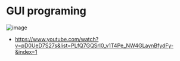 # GUI programing
![image](https://user-images.githubusercontent.com/77317312/124389206-1ae7f300-dd21-11eb-986d-5e75c446bb40.png)

- https://www.youtube.com/watch?v=pD0UeD7S27s&list=PLfQ7GQSrl0_v1T4Pe_NW4GLaynBfydFy-&index=1
